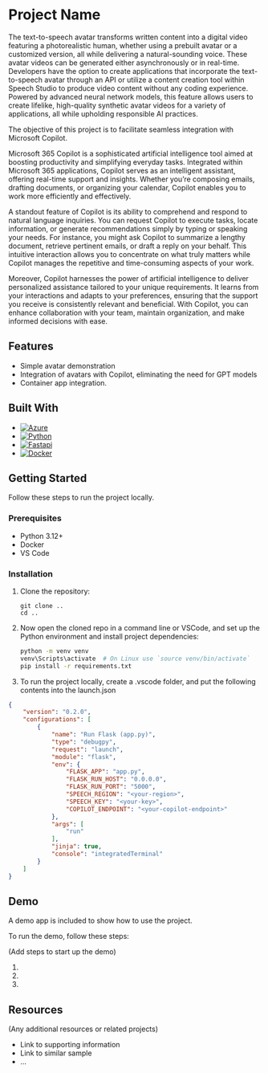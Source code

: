 # Project Name

The text-to-speech avatar transforms written content into a digital video featuring a photorealistic human, whether using a prebuilt avatar or a customized version, all while delivering a natural-sounding voice. These avatar videos can be generated either asynchronously or in real-time. Developers have the option to create applications that incorporate the text-to-speech avatar through an API or utilize a content creation tool within Speech Studio to produce video content without any coding experience. Powered by advanced neural network models, this feature allows users to create lifelike, high-quality synthetic avatar videos for a variety of applications, all while upholding responsible AI practices.

The objective of this project is to facilitate seamless integration with Microsoft Copilot.

Microsoft 365 Copilot is a sophisticated artificial intelligence tool aimed at boosting productivity and simplifying everyday tasks. Integrated within Microsoft 365 applications, Copilot serves as an intelligent assistant, offering real-time support and insights. Whether you’re composing emails, drafting documents, or organizing your calendar, Copilot enables you to work more efficiently and effectively.

A standout feature of Copilot is its ability to comprehend and respond to natural language inquiries. You can request Copilot to execute tasks, locate information, or generate recommendations simply by typing or speaking your needs. For instance, you might ask Copilot to summarize a lengthy document, retrieve pertinent emails, or draft a reply on your behalf. This intuitive interaction allows you to concentrate on what truly matters while Copilot manages the repetitive and time-consuming aspects of your work.

Moreover, Copilot harnesses the power of artificial intelligence to deliver personalized assistance tailored to your unique requirements. It learns from your interactions and adapts to your preferences, ensuring that the support you receive is consistently relevant and beneficial. With Copilot, you can enhance collaboration with your team, maintain organization, and make informed decisions with ease.

## Features

* Simple avatar demonstration
* Integration of avatars with Copilot, eliminating the need for GPT models
* Container app integration.

## Built With
* [![Azure][Azure-logo]][Azure-url]
* [![Python][Python-logo]][Python-url]
* [![Fastapi][Fastapi-logo]][Fastapi-url]
* [![Docker][Docker-logo]][Docker-url]

## Getting Started

Follow these steps to run the project locally.

### Prerequisites

- Python 3.12+  
- Docker  
- VS Code  

### Installation

1. Clone the repository:
    ```git
    git clone ..
    cd ..
    ```

2. Now open the cloned repo in a command line or VSCode, and set up the Python environment and install project dependencies:
    ```sh
    python -m venv venv
    venv\Scripts\activate  # On Linux use `source venv/bin/activate`
    pip install -r requirements.txt
    ```
3. To run the project locally, create a .vscode folder, and put the following contents into the launch.json 
```json
{
    "version": "0.2.0",
    "configurations": [
        {
            "name": "Run Flask (app.py)",
            "type": "debugpy",
            "request": "launch",
            "module": "flask",
            "env": {
                "FLASK_APP": "app.py",
                "FLASK_RUN_HOST": "0.0.0.0",
                "FLASK_RUN_PORT": "5000",
                "SPEECH_REGION": "<your-region>",
                "SPEECH_KEY": "<your-key>",
                "COPILOT_ENDPOINT": "<your-copilot-endpoint>"
            },
            "args": [
                "run"
            ],
            "jinja": true,
            "console": "integratedTerminal"
        }
    ]
}
```



## Demo

A demo app is included to show how to use the project.

To run the demo, follow these steps:

(Add steps to start up the demo)

1.
2.
3.

## Resources

(Any additional resources or related projects)

- Link to supporting information
- Link to similar sample
- ...


<!-- MARKDOWN LINKS & IMAGES -->
[contributors-shield]: https://img.shields.io/github/contributors/ajakupov/NewsExplorer.svg?style=for-the-badge
[contributors-url]: https://github.com/ajakupov/NewsExplorer/graphs/contributors
[forks-shield]: https://img.shields.io/github/forks/ajakupov/NewsExplorer.svg?style=for-the-badge
[forks-url]: https://github.com/ajakupov/NewsExplorer/network/members
[stars-shield]: https://img.shields.io/github/stars/ajakupov/NewsExplorer.svg?style=for-the-badge
[stars-url]: https://github.com/ajakupov/NewsExplorer/stargazers
[issues-shield]: https://img.shields.io/github/issues/ajakupov/NewsExplorer.svg?style=for-the-badge
[issues-url]: https://github.com/ajakupov/NewsExplorer/issues
[license-shield]: https://img.shields.io/github/license/ajakupov/NewsExplorer.svg?style=for-the-badge
[license-url]: https://github.com/ajakupov/NewsExplorer/blob/main/LICENSE
[linkedin-shield]: https://img.shields.io/badge/-LinkedIn-black.svg?style=for-the-badge&logo=linkedin&colorB=555
[linkedin-url]: https://www.linkedin.com/company/microsoft/
[product-screenshot]: https://learn.microsoft.com/en-us/azure/ai-services/containers/media/container-security.svg
[Python-logo]: https://img.shields.io/badge/python-3670A0?style=for-the-badge&logo=python&logoColor=ffdd54
[Python-url]: https://www.python.org
[Django-logo]: https://img.shields.io/badge/django-35495E?style=for-the-badge&logo=django&logoColor=4FC08D
[Django-url]: https://www.djangoproject.com
[Fastapi-logo]: https://img.shields.io/badge/FastAPI-005571?style=for-the-badge&logo=fastapi
[Fastapi-url]: https://fastapi.tiangolo.com
[Nodejs-logo]: https://img.shields.io/badge/node.js-339933?style=for-the-badge&logo=Node.js&logoColor=white
[Nodejs-url]: https://nodejs.org/en
[Docker-logo]: https://img.shields.io/badge/docker-257bd6?style=for-the-badge&logo=docker&logoColor=white
[Docker-url]: https://www.docker.com
[Streamlit-logo]: https://img.shields.io/badge/-Streamlit-FF4B4B?style=for-the-badge&logo=streamlit&logoColor=white
[Streamlit-url]: https://streamlit.io
[Ollama-logo]: https://img.shields.io/badge/-Ollama-000000?style=for-the-badge&logo=ollama&logoColor=white
[Ollama-url]: https://ollama.com
[Azure-logo]: https://img.shields.io/badge/azure-0089D6?style=for-the-badge&logo=azure&logoColor=white
[Azure-url]: https://azure.microsoft.com/en-us/

